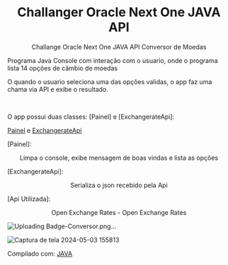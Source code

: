 <h1 align="center">Challanger Oracle Next One JAVA API</h1>

<p align="center">Challange Oracle Next One JAVA API Conversor de Moedas</p>
<p align="left">Programa Java Console com interação com o usuario, onde o programa lista 14 opções de câmbio de moedas</p>
<p align="left">O quando o usuario seleciona uma das opções validas, o app faz uma chama via API e exibe o resultado.</p>
  <br>
<p align="left">O app possui duas classes: [Painel] e [ExchangerateApi]:</p>

[Painel](https://github.com/Shaick/Conversor-de-Moedas/blob/main/src/modelos/Painel.java) e [ExchangerateApi](https://github.com/Shaick/Conversor-de-Moedas/blob/main/src/modelos/ExchangerateApi.java)

[Painel]:
<p align="center">Limpa o console, exibe mensagem de boas vindas e lista as opções</p>

[ExchangerateApi]:
<p align="center">Serializa o json recebido pela Api</p>

[Api Utilizada]: <p align="center">Open Exchange Rates - Open Exchange Rates</p>

![Uploading Badge-Conversor.png…]()


![Captura de tela 2024-05-03 155813](https://github.com/Shaick/Conversor-de-Moedas/assets/60528183/2122c000-2682-452c-a5f6-1027c565a421)


Compilado com:
[JAVA](https://www.oracle.com/br/java/technologies/javase-jdk8-doc-downloads.html) 
